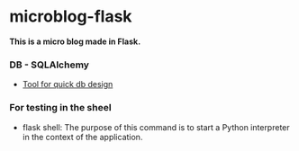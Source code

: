 # microblog-flask

**This is a micro blog made in Flask.**

### DB - SQLAlchemy

- [Tool for quick db design](https://ondras.zarovi.cz/sql/demo/)

### For testing in the sheel

- flask shell: The purpose of this command is to start a Python interpreter in the context of the application.